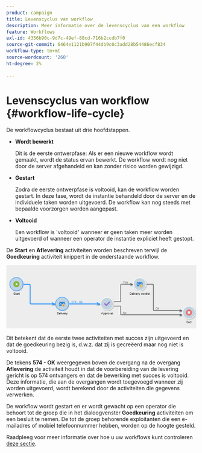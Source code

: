 ```yaml
---
product: campaign
title: Levenscyclus van workflow
description: Meer informatie over de levenscyclus van een workflow
feature: Workflows
exl-id: 4356b90c-9d7c-49ef-88cd-716b2ccdb7f0
source-git-commit: 6464e1121b907f44db9c0c3add28b54486ecf834
workflow-type: tm+mt
source-wordcount: '260'
ht-degree: 2%

---
```


# Levenscyclus van workflow {#workflow-life-cycle}



De workflowcyclus bestaat uit drie hoofdstappen.

* **Wordt bewerkt**

   Dit is de eerste ontwerpfase: Als er een nieuwe workflow wordt gemaakt, wordt de status ervan bewerkt. De workflow wordt nog niet door de server afgehandeld en kan zonder risico worden gewijzigd.

* **Gestart**

   Zodra de eerste ontwerpfase is voltooid, kan de workflow worden gestart. In deze fase, wordt de instantie behandeld door de server en de individuele taken worden uitgevoerd. De workflow kan nog steeds met bepaalde voorzorgen worden aangepast.

* **Voltooid**

   Een workflow is &#39;voltooid&#39; wanneer er geen taken meer worden uitgevoerd of wanneer een operator de instantie expliciet heeft gestopt.

De **Start** en **Aflevering** activiteiten worden beschreven terwijl de **Goedkeuring** activiteit knippert in de onderstaande workflow.

![](assets/new-workflow-6.png)

Dit betekent dat de eerste twee activiteiten met succes zijn uitgevoerd en dat de goedkeuring bezig is, d.w.z. dat zij is gecreëerd maar nog niet is voltooid.

De tekens **574 - OK** weergegeven boven de overgang na de overgang **Aflevering** de activiteit houdt in dat de voorbereiding van de levering gericht is op 574 ontvangers en dat de bewerking met succes is voltooid. Deze informatie, die aan de overgangen wordt toegevoegd wanneer zij worden uitgevoerd, wordt berekend door de activiteiten die gegevens verwerken.

De workflow wordt gestart en er wordt gewacht op een operator die behoort tot de groep die in het dialoogvenster **Goedkeuring** activiteiten om een besluit te nemen. De tot de groep behorende exploitanten die een e-mailadres of mobiel telefoonnummer hebben, worden op de hoogte gesteld.

Raadpleeg voor meer informatie over hoe u uw workflows kunt controleren [deze sectie](monitor-workflow-execution.md).
